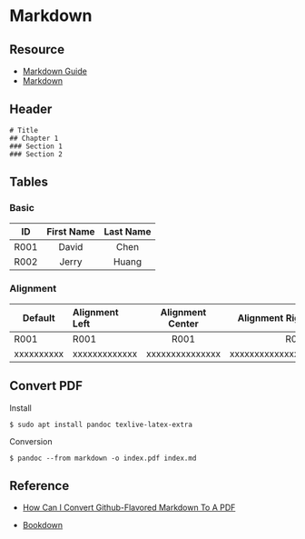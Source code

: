 # Markdown

## Resource

- [Markdown Guide](https://www.markdownguide.org/basic-syntax/)
- [Markdown ](https://ed521.github.io/2019/08/hexo-markdown)

## Header

```
# Title
## Chapter 1
### Section 1
### Section 2
```


## Tables

### Basic

ID      | First Name | Last Name
--------|:----------:|:---:
R001    | David      |  Chen
R002    | Jerry      | Huang


### Alignment

|Default    | Alignment Left| Alignment Center| Alignment Right |
| --------- | :----------   |  :-----------:  |   -------------:|
|      R001 |          R001 |          R001   |          R001   |
|xxxxxxxxxx | xxxxxxxxxxxxx | xxxxxxxxxxxxxxx | xxxxxxxxxxxxxxxx|


<!--
## PlantUML

### Sequence Diagram

```plantuml
@startuml
    skinparam backgroundColor #EEEBDC
    skinparam handwritten true
    actor Customer
    Customer -> "login()" : username & password
    "login()" -> Customer : session token
    activate "login()"
    Customer -> "placeOrder()" : session token, order info
    "placeOrder()" -> Customer : ok
    Customer -> "logout()"
    "logout()" -> Customer : ok
    deactivate "login()"
@enduml
```
--->

## Convert PDF

Install

```
$ sudo apt install pandoc texlive-latex-extra
```

Conversion

```
$ pandoc --from markdown -o index.pdf index.md
```

## Reference

- [How Can I Convert Github-Flavored Markdown To A PDF](https://superuser.com/questions/689056/how-can-i-convert-github-flavored-markdown-to-a-pdf)

- [Bookdown](https://bookdown.org/)
<!--
- [用 Markdown 撰寫博碩士論文](https://yongfu.name/2019/03/07/ntuthesis/)
-->